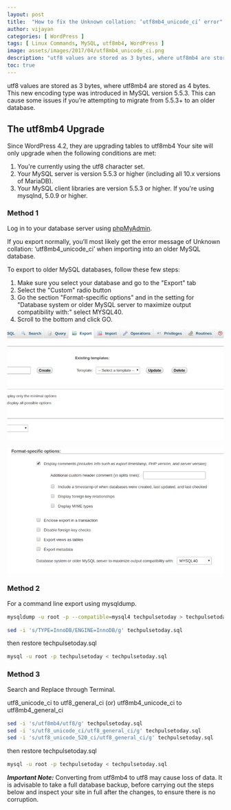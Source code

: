 ```yaml
---
layout: post
title:  "How to fix the Unknown collation: ‘utf8mb4_unicode_ci’ error"
author: vijayan
categories: [ WordPress ]
tags: [ Linux Commands, MySQL, utf8mb4, WordPress ]
image: assets/images/2017/04/utf8mb4_unicode_ci.png
description: "utf8 values are stored as 3 bytes, where utf8mb4 are stored as 4 bytes. This new encoding (utf8mb4_unicode_ci) type was introduced in MySQL version 5.5.3."
toc: true
---
```

utf8 values are stored as 3 bytes, where utf8mb4 are stored as 4 bytes. This new encoding type was introduced in MySQL version 5.5.3. This can cause some issues if you’re attempting to migrate from 5.5.3+ to an older database.

## The utf8mb4 Upgrade

Since WordPress 4.2, they are upgrading tables to utf8mb4 Your site will only upgrade when the following conditions are met:

1. You're currently using the utf8 character set.
2. Your MySQL server is version 5.5.3 or higher (including all 10.x versions of MariaDB).
3. Your MySQL client libraries are version 5.5.3 or higher. If you're using mysqlnd, 5.0.9 or higher.

### Method 1

Log in to your database server using [phpMyAdmin](/requested-url-phpmyadmin-not-found-server/).

If you export normally, you’ll most likely get the error message of Unknown collation: ‘utf8mb4_unicode_ci’ when importing into an older MySQL database.

To export to older MySQL databases, follow these few steps:

1. Make sure you select your database and go to the "Export" tab
2. Select the "Custom" radio button
3. Go the section "Format-specific options" and in the setting for "Database system or older MySQL server to maximize output compatibility with:" select MYSQL40.
4. Scroll to the bottom and click GO.

![utf8mb4_unicode_ci](/assets/images/2017/04/utf8mb4_unicode_ci.png "utf8mb4_unicode_ci")

![utf8mb4_unicode_ci](/assets/images/2017/04/utf8mb4_unicode_ci-1.png "utf8mb4_unicode_ci")

### Method 2

For a command line export using mysqldump.

```bash
mysqldump -u root -p --compatible=mysql4 techpulsetoday > techpulsetoday.sql
```

```bash
sed -i 's/TYPE=InnoDB/ENGINE=InnoDB/g' techpulsetoday.sql
```

then restore techpulsetoday.sql

```bash
mysql -u root -p techpulsetoday < techpulsetoday.sql
```

### Method 3

Search and Replace through Terminal.

utf8_unicode_ci to utf8_general_ci (or) utf8mb4_unicode_ci to utf8mb4_general_ci

```bash
sed -i 's/utf8mb4/utf8/g' techpulsetoday.sql
sed -i 's/utf8_unicode_ci/utf8_general_ci/g' techpulsetoday.sql
sed -i 's/utf8_unicode_520_ci/utf8_general_ci/g' techpulsetoday.sql
```

then restore techpulsetoday.sql

```bash
mysql -u root -p techpulsetoday < techpulsetoday.sql
```

***Important Note:*** Converting from utf8mb4 to utf8 may cause loss of data. It is advisable to take a full database backup, before carrying out the steps below and inspect your site in full after the changes, to ensure there is no corruption.
